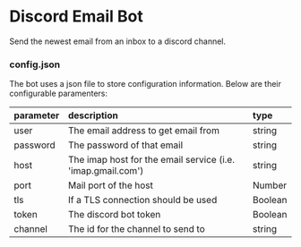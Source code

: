# Discord Email Bot
Send the newest email from an inbox to a discord channel. 

### config.json
The bot uses a json file to store configuration information. Below are their configurable paramenters:

| parameter   |      description                    |  type   |
|-------------|:------------------------------------|:--------|
| user        | The email address to get email from | string  |
| password    | The password of that email          | string  |
| host        | The imap host for the email service (i.e. 'imap.gmail.com') | string |
| port        | Mail port of the host               | Number  |
| tls         | If a TLS connection should be used  | Boolean |
| token       | The discord bot token               | Boolean |
| channel     | The id for the channel to send to    | string  |
